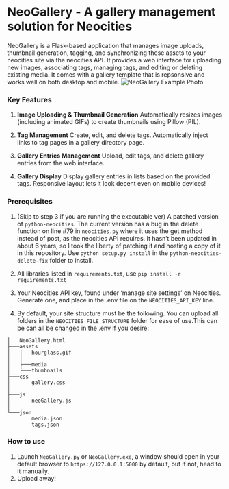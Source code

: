 # NeoGallery - A gallery management solution for Neocities

NeoGallery is a Flask-based application that manages image uploads, thumbnail generation, tagging, and synchronizing these assets to your neocities site via the neocities API. It provides a web interface for uploading new images, associating tags, managing tags, and editing or deleting existing media. It comes with a gallery template that is repsonsive and works well on both desktop and mobile.
![NeoGallery Example Photo](https://i.imgur.com/mjuKiro.png)
### Key Features

1.  **Image Uploading & Thumbnail Generation**
Automatically resizes images (including animated GIFs) to create thumbnails using Pillow (PIL).
    
2.  **Tag Management**
Create, edit, and delete tags. Automatically inject links to tag pages in a gallery directory page.
    
3.  **Gallery Entries Management**
Upload, edit tags, and delete gallery entries from the web interface.
    
4.  **Gallery Display**
Display gallery entries in lists based on the provided tags. Responsive layout lets it look decent even on mobile devices!
    
### Prerequisites

1. (Skip to step 3 if you are running the executable ver) A patched version of `python-neocities`. The current version has a bug in the delete function on line #79 in `neocities.py` where it uses the get method instead of post, as the neocities API requires. It hasn’t been updated in about 6 years, so I took the liberty of patching it and hosting a copy of it in this repository. Use `python setup.py install` in the `python-neocities-delete-fix` folder to install.

2. All libraries listed in `requirements.txt`, use `pip install -r requirements.txt`

3. Your Neocities API key, found under ‘manage site settings’ on Neocities. Generate one, and place in the .env file on the `NEOCITIES_API_KEY` line.

4. By default, your site structure must be the following. You can upload all folders in the `NEOCITIES FILE STRUCTURE` folder for ease of use.This can be can all be changed in the .env if you desire:
```
│   NeoGallery.html
├───assets
│   │   hourglass.gif
│   │
│   ├───media
│   └───thumbnails
├───css
│       gallery.css
│
├───js
│       neoGallery.js
│
└───json
        media.json
        tags.json
```

### How to use

1. Launch `NeoGallery.py` or `NeoGallery.exe`, a window should open in your default browser to `https://127.0.0.1:5000` by default, but if not, head to it manually.
2. Upload away!

